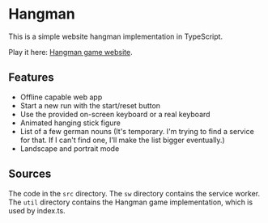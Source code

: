 # Hangman

This is a simple website hangman implementation in TypeScript.

Play it here: [Hangman game website](https://hangman.andreas-tennert.de).

## Features
* Offline capable web app
* Start a new run with the start/reset button
* Use the provided on-screen keyboard or a real keyboard
* Animated hanging stick figure
* List of a few german nouns (It's temporary. I'm trying to find a service for that. If I can't find one, I'll make the list bigger eventually.)
* Landscape and portrait mode

## Sources
The code in the `src` directory. The `sw` directory contains the service worker. The `util` directory contains the Hangman game implementation, which is used by index.ts.
